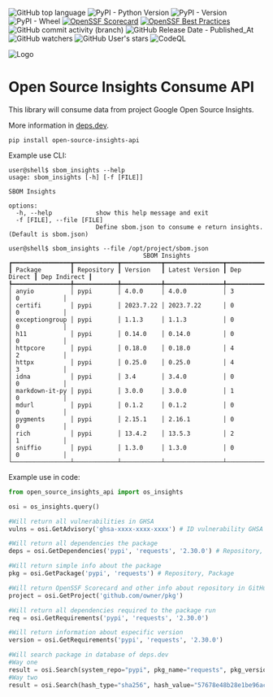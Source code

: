 ![GitHub top language](https://img.shields.io/github/languages/top/cristianovisk/open_source_insights_api)
![PyPI - Python Version](https://img.shields.io/pypi/pyversions/open-source-insights-api)
![PyPI - Version](https://img.shields.io/pypi/v/open-source-insights-api)
![PyPI - Wheel](https://img.shields.io/pypi/wheel/open-source-insights-api)
[![OpenSSF Scorecard](https://api.securityscorecards.dev/projects/github.com/cristianovisk/open_source_insights_api/badge)](https://securityscorecards.dev/viewer/?uri=github.com/cristianovisk/open_source_insights_api)
[![OpenSSF Best Practices](https://www.bestpractices.dev/projects/7882/badge)](https://www.bestpractices.dev/projects/7882)
![GitHub commit activity (branch)](https://img.shields.io/github/commit-activity/y/cristianovisk/open_source_insights_api)
![GitHub Release Date - Published_At](https://img.shields.io/github/release-date/cristianovisk/open_source_insights_api)
![GitHub watchers](https://img.shields.io/github/watchers/cristianovisk/open_source_insights_api)
![GitHub User's stars](https://img.shields.io/github/stars/cristianovisk)
![CodeQL](https://github.com/cristianovisk/open_source_insights_api/workflows/CodeQL/badge.svg?branch=main)

![Logo](https://deps.dev/static/img/insights-logo-full-dark.efe5263f.svg)
# Open Source Insights Consume API

This library will consume data from project Google Open Source Insights. 

More information in [deps.dev](https://deps.dev "Website official Open Source Insights").

```shell
pip install open-source-insights-api
```
Example use CLI:
```shell
user@shell$ sbom_insights --help
usage: sbom_insights [-h] [-f [FILE]]

SBOM Insights

options:
  -h, --help            show this help message and exit
  -f [FILE], --file [FILE]
                        Define sbom.json to consume e return insights. (Default is sbom.json)
```
```shell
user@shell$ sbom_insights --file /opt/project/sbom.json
                                     SBOM Insights
┏━━━━━━━━━━━━━━━━┳━━━━━━━━━━━━┳━━━━━━━━━━━┳━━━━━━━━━━━━━━━━┳━━━━━━━━━━━━┳━━━━━━━━━━━━━━┓
┃ Package        ┃ Repository ┃ Version   ┃ Latest Version ┃ Dep Direct ┃ Dep Indirect ┃
┡━━━━━━━━━━━━━━━━╇━━━━━━━━━━━━╇━━━━━━━━━━━╇━━━━━━━━━━━━━━━━╇━━━━━━━━━━━━╇━━━━━━━━━━━━━━┩
│ anyio          │ pypi       │ 4.0.0     │ 4.0.0          │ 3          │ 0            │
│ certifi        │ pypi       │ 2023.7.22 │ 2023.7.22      │ 0          │ 0            │
│ exceptiongroup │ pypi       │ 1.1.3     │ 1.1.3          │ 0          │ 0            │
│ h11            │ pypi       │ 0.14.0    │ 0.14.0         │ 0          │ 0            │
│ httpcore       │ pypi       │ 0.18.0    │ 0.18.0         │ 4          │ 2            │
│ httpx          │ pypi       │ 0.25.0    │ 0.25.0         │ 4          │ 3            │
│ idna           │ pypi       │ 3.4       │ 3.4.0          │ 0          │ 0            │
│ markdown-it-py │ pypi       │ 3.0.0     │ 3.0.0          │ 1          │ 0            │
│ mdurl          │ pypi       │ 0.1.2     │ 0.1.2          │ 0          │ 0            │
│ pygments       │ pypi       │ 2.15.1    │ 2.16.1         │ 0          │ 0            │
│ rich           │ pypi       │ 13.4.2    │ 13.5.3         │ 2          │ 1            │
│ sniffio        │ pypi       │ 1.3.0     │ 1.3.0          │ 0          │ 0            │
└────────────────┴────────────┴───────────┴────────────────┴────────────┴──────────────┘
```

Example use in code:

```python
from open_source_insights_api import os_insights

osi = os_insights.query()

#Will return all vulnerabilities in GHSA
vulns = osi.GetAdvisory('ghsa-xxxx-xxxx-xxxx') # ID vulnerability GHSA

#Will return all dependencies the package
deps = osi.GetDependencies('pypi', 'requests', '2.30.0') # Repository, Package, Version

#Will return simple info about the package
pkg = osi.GetPackage('pypi', 'requests') # Repository, Package

#Will return OpenSSF Scorecard and other info about repository in GitHub GitLab or BitBucket
project = osi.GetProject('github.com/owner/pkg')

#Will return all dependencies required to the package run
req = osi.GetRequirements('pypi', 'requests', '2.30.0')

#Will return information about especific version
version = osi.GetRequirements('pypi', 'requests', '2.30.0')

#Will search package in database of deps.dev
#Way one
result = osi.Search(system_repo="pypi", pkg_name="requests", pkg_version="2.30.0")
#Way two
result = osi.Search(hash_type="sha256", hash_value="57678e48b28e1be96ac260ad265ba84ace59cc5e098f65e28263363fa5f724c4")



```
